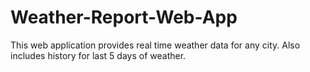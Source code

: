 # Weather-Report-Web-App
This web application provides real time weather data for any city. Also includes history for last 5 days of weather. 
